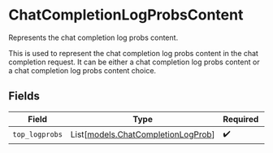 # ChatCompletionLogProbsContent

Represents the chat completion log probs content.

This is used to represent the chat completion log probs content in the chat completion request.
It can be either a chat completion log probs content or a chat completion log probs content choice.


## Fields

| Field                                                                    | Type                                                                     | Required                                                                 | Description                                                              |
| ------------------------------------------------------------------------ | ------------------------------------------------------------------------ | ------------------------------------------------------------------------ | ------------------------------------------------------------------------ |
| `top_logprobs`                                                           | List[[models.ChatCompletionLogProb](../models/chatcompletionlogprob.md)] | :heavy_check_mark:                                                       | N/A                                                                      |